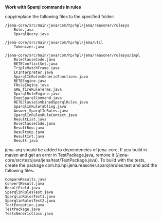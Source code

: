 **Work with Sparql commands in rules**

copy/replace the following files to the specified folder:

	/jena-core/src/main/java/com/hp/hpl/jena/reasoner/rulesys
		Rule.java
		SparqlQuery.java

	/jena-core/src/main/java/com/hp/hpl/jena/util
		Tokenizer.java

	/jena-core/src/main/java/com/hp/hpl/jena/reasoner/rulesys/impl
		RuleClauseCode.java
		RETEConflictSet.java
		TripleMatchFrame.java
		LPInterpreter.java
		SparqlInRulesGenericFunctions.java
		RETEEngine.java
		FRuleEngine.java
		SRE_fireRuleTerms.java
		SparqlRuleEngine.java
		ExecSparqlCommand.java
		RETEClauseCombinedSparqlRules.java
		SparqlInRuleTabling.java
		Answer_SparqlInRules.java
		SparqlInRulesRuleContext.java
		ResultList.java
		RuleClauseCode.java
		ResultRow.java
		ResultsOp.java
		ResultInt.java
		Result.java


jena-arq should be added to dependencies of jena-core. If you build in maven and get an error in TestPackage.java, remove it (/jena-core/src/test/java/jena/test/TestPackage.java). To build with the tests, create the package com.hp.hpl.jena.reasoner.sparqlinrules.test and add the following files:
	
	CompareResults.java
	ConvertResult.java
	ResultField.java
	SparqlinRulesTest.java
	SparqlinRulesTest1.java
	SparqlinRulesTest2.java
	TestException.java
	TestPackage.java
	TestsGenericClass.java